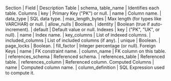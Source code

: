 Section | Field | Description
Table | schema, table_name | Identifies each table.
Columns | key | Primary Key ("PK") or null.
 | name | Column name.
 | data_type | SQL data type.
 | max_length_bytes | Max length (for types like VARCHAR) or null.
 | allow_nulls | Boolean.
 | identity | Boolean (true if auto-increment).
 | default | Default value or null.
Indexes | key | ("PK", "UK", or null).
 | name | Index name.
 | key_columns | List of indexed columns.
 | included_columns | List of included columns (if any).
 | unique | Boolean.
 | page_locks | Boolean.
 | fill_factor | Integer percentage (or null).
Foreign Keys | name | FK constraint name.
 | column_name | FK column on this table.
 | references_schema | Referenced schema.
 | references_table | Referenced table.
 | references_column | Referenced column.
Computed Columns | name | Computed column name.
 | column_definition | SQL Expression used to compute it.